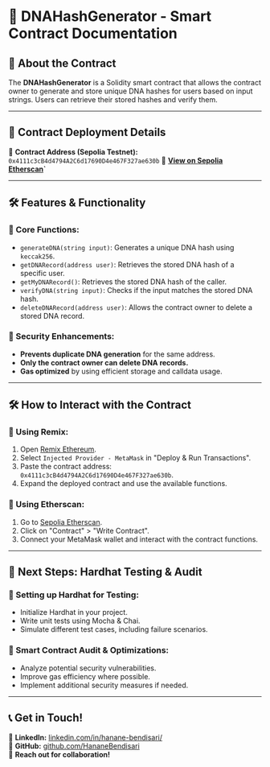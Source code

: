# 📜 DNAHashGenerator - Smart Contract Documentation

## 📌 About the Contract
The **DNAHashGenerator** is a Solidity smart contract that allows the contract owner to generate and store unique DNA hashes for users based on input strings. Users can retrieve their stored hashes and verify them.

---

## 🚀 **Contract Deployment Details**

📍 **Contract Address (Sepolia Testnet):** `0x4111c3cB4d4794A2C6d17690D4e467F327ae630b`
🔗 **[View on Sepolia Etherscan](https://sepolia.etherscan.io/address/0x4111c3cB4d4794A2C6d17690D4e467F327ae630b)`**

---

## 🛠 **Features & Functionality**

### **🔹 Core Functions:**
- `generateDNA(string input)`: Generates a unique DNA hash using `keccak256`.
- `getDNARecord(address user)`: Retrieves the stored DNA hash of a specific user.
- `getMyDNARecord()`: Retrieves the stored DNA hash of the caller.
- `verifyDNA(string input)`: Checks if the input matches the stored DNA hash.
- `deleteDNARecord(address user)`: Allows the contract owner to delete a stored DNA record.

### **🔹 Security Enhancements:**
- **Prevents duplicate DNA generation** for the same address.
- **Only the contract owner can delete DNA records.**
- **Gas optimized** by using efficient storage and calldata usage.

---

## 🛠 **How to Interact with the Contract**

### **🔹 Using Remix:**
1. Open [Remix Ethereum](https://remix.ethereum.org/).
2. Select `Injected Provider - MetaMask` in "Deploy & Run Transactions".
3. Paste the contract address: `0x4111c3cB4d4794A2C6d17690D4e467F327ae630b`.
4. Expand the deployed contract and use the available functions.

### **🔹 Using Etherscan:**
1. Go to [Sepolia Etherscan](https://sepolia.etherscan.io/address/0x4111c3cB4d4794A2C6d17690D4e467F327ae630b).
2. Click on "Contract" > "Write Contract".
3. Connect your MetaMask wallet and interact with the contract functions.

---

## 🧪 **Next Steps: Hardhat Testing & Audit**

### **🔹 Setting up Hardhat for Testing:**
- Initialize Hardhat in your project.
- Write unit tests using Mocha & Chai.
- Simulate different test cases, including failure scenarios.

### **🔹 Smart Contract Audit & Optimizations:**
- Analyze potential security vulnerabilities.
- Improve gas efficiency where possible.
- Implement additional security measures if needed.

---

## 📞 **Get in Touch!**
💼 **LinkedIn:** [linkedin.com/in/hanane-bendisari/](https://www.linkedin.com/in/hanane-bendisari/)  
🐙 **GitHub:** [github.com/HananeBendisari](https://github.com/HananeBendisari)  
📩 **Reach out for collaboration!**


